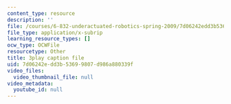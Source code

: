 ```yaml
---
content_type: resource
description: ''
file: /courses/6-832-underactuated-robotics-spring-2009/7d06242edd3b53699807d986a880339f_7la43dvoLh0.vtt
file_type: application/x-subrip
learning_resource_types: []
ocw_type: OCWFile
resourcetype: Other
title: 3play caption file
uid: 7d06242e-dd3b-5369-9807-d986a880339f
video_files:
  video_thumbnail_file: null
video_metadata:
  youtube_id: null
---
```

